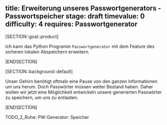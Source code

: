 title: Erweiterung unseres Passwortgenerators - Passwortspeicher
stage: draft
timevalue: 0
difficulty: 4
requires: Passwortgenerator
---

[SECTION::goal::product]

Ich kann das Python Programm `Passwortgenerator` mit dem Feature des sicheren lokalen Abspeichern
erweitern.

[ENDSECTION]

[SECTION::background::default]

Unser Gehirn benötigt oftmals eine Pause von den ganzen Informationen um uns herum. Doch Passwörter
müssen weiter Bestand haben. Daher wollen wir jetzt eine Möglichkeit entwickeln unsere generierten
Passwörter zu speichern, um uns zu entlasten.

[ENDSECTION]

TODO_2_Ruhe: PW-Generator: Speicher

